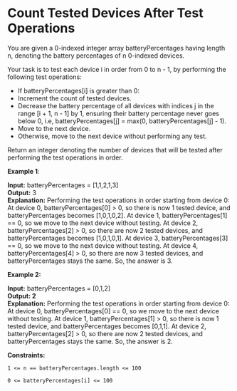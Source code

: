 # Count Tested Devices After Test Operations
You are given a 0-indexed integer array batteryPercentages having length n, denoting the battery percentages of n 0-indexed devices.

Your task is to test each device i in order from 0 to n - 1, by performing the following test operations:

* If batteryPercentages[i] is greater than 0: <br>
* Increment the count of tested devices. <br>
* Decrease the battery percentage of all devices with indices j in the range [i + 1, n - 1] by 1, ensuring their battery percentage never goes below 0, i.e, batteryPercentages[j] = max(0, batteryPercentages[j] - 1).
* Move to the next device. <br>
* Otherwise, move to the next device without performing any test.
  
Return an integer denoting the number of devices that will be tested after performing the test operations in order.

 

**Example 1**:

**Input:** batteryPercentages = [1,1,2,1,3] <br>
**Output:** 3  <br>
**Explanation:** 
Performing the test operations in order starting from device 0:
At device 0, batteryPercentages[0] > 0, so there is now 1 tested device, and batteryPercentages becomes [1,0,1,0,2].
At device 1, batteryPercentages[1] == 0, so we move to the next device without testing.
At device 2, batteryPercentages[2] > 0, so there are now 2 tested devices, and batteryPercentages becomes [1,0,1,0,1].
At device 3, batteryPercentages[3] == 0, so we move to the next device without testing.
At device 4, batteryPercentages[4] > 0, so there are now 3 tested devices, and batteryPercentages stays the same.
So, the answer is 3.

**Example 2:**

**Input:** batteryPercentages = [0,1,2]  <br>
**Output: 2** <br>
**Explanation:** 
Performing the test operations in order starting from device 0:
At device 0, batteryPercentages[0] == 0, so we move to the next device without testing.
At device 1, batteryPercentages[1] > 0, so there is now 1 tested device, and batteryPercentages becomes [0,1,1].
At device 2, batteryPercentages[2] > 0, so there are now 2 tested devices, and batteryPercentages stays the same.
So, the answer is 2.
 

**Constraints:**

``` 1 <= n == batteryPercentages.length <= 100 ``` 

``` 0 <= batteryPercentages[i] <= 100 ```
